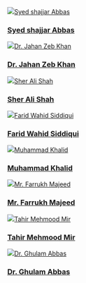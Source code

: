 ![](https://giki.edu.pk/wp-content/uploads/2022/04/IMG-20220416-WA0003-600x450.jpg)[Syed shajjar Abbas](https://giki.edu.pk/portfolio/syed-shajjar-abbas/)[](https://giki.edu.pk/wp-content/uploads/2022/04/IMG-20220416-WA0003.jpg)
### [Syed shajjar Abbas](https://giki.edu.pk/portfolio/syed-shajjar-abbas/)
![](https://giki.edu.pk/wp-content/uploads/2022/03/staff-generic-292x248-1.jpg)[Dr. Jahan Zeb Khan](https://giki.edu.pk/wp-content/uploads/2022/03/staff-generic-292x248-1.jpg)[](https://giki.edu.pk/wp-content/uploads/2022/03/staff-generic-292x248-1.jpg)
### [Dr. Jahan Zeb Khan](https://giki.edu.pk/wp-content/uploads/2022/03/staff-generic-292x248-1.jpg)
![](https://giki.edu.pk/portfolio-2-columns-no-space/)[Sher Ali Shah](https://giki.edu.pk/wp-content/uploads/2021/11/sherali.jpg)[](https://giki.edu.pk/wp-content/uploads/2021/11/sherali.jpg)
### [Sher Ali Shah](https://giki.edu.pk/wp-content/uploads/2021/11/sherali.jpg)
![](https://giki.edu.pk/portfolio-2-columns-no-space/)[Farid Wahid Siddiqui](https://giki.edu.pk/wp-content/uploads/2018/09/Photo-Farid.jpg)[](https://giki.edu.pk/wp-content/uploads/2018/09/Photo-Farid.jpg)
### [Farid Wahid Siddiqui](https://giki.edu.pk/wp-content/uploads/2018/09/Photo-Farid.jpg)
![](https://giki.edu.pk/portfolio-2-columns-no-space/)[Muhammad Khalid](https://giki.edu.pk/portfolio/muhammad-khalid/)[](https://giki.edu.pk/wp-content/uploads/2022/03/staff-generic-292x248-1.jpg)
### [Muhammad Khalid](https://giki.edu.pk/portfolio/muhammad-khalid/)
![](https://giki.edu.pk/portfolio-2-columns-no-space/)[Mr. Farrukh Majeed](https://giki.edu.pk/wp-content/uploads/2018/02/WhatsApp-Image-2022-12-08-at-7.43.39-PM.jpeg)[](https://giki.edu.pk/wp-content/uploads/2018/02/WhatsApp-Image-2022-12-08-at-7.43.39-PM.jpeg)
### [Mr. Farrukh Majeed](https://giki.edu.pk/wp-content/uploads/2018/02/WhatsApp-Image-2022-12-08-at-7.43.39-PM.jpeg)
![](https://giki.edu.pk/portfolio-2-columns-no-space/)[Tahir Mehmood Mir](https://giki.edu.pk/portfolio/tahir-mehmood-mir/)[](https://giki.edu.pk/wp-content/uploads/2022/03/staff-generic-292x248-1.jpg)
### [Tahir Mehmood Mir](https://giki.edu.pk/portfolio/tahir-mehmood-mir/)
![](https://giki.edu.pk/portfolio-2-columns-no-space/)[Dr. Ghulam Abbas](https://giki.edu.pk/wp-content/uploads/2022/11/Gabbas.jpg)[](https://giki.edu.pk/wp-content/uploads/2022/11/Gabbas.jpg)
### [Dr. Ghulam Abbas](https://giki.edu.pk/wp-content/uploads/2022/11/Gabbas.jpg)

